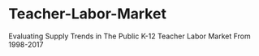 # Teacher-Labor-Market
Evaluating Supply Trends in The Public K-12 Teacher Labor Market From 1998-2017
